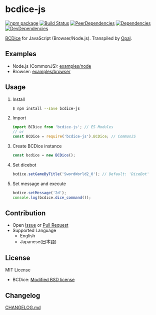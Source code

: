 # bcdice-js
[![npm package](https://img.shields.io/npm/v/bcdice-js.svg?style=flat-square)](https://www.npmjs.org/package/bcdice-js)
[![Build Status](https://img.shields.io/travis/ukatama/bcdice-js/master.svg?style=flat-square)](https://travis-ci.org/ukatama/bcdice-js)
[![PeerDependencies](https://img.shields.io/david/peer/ukatama/bcdice-js.svg?style=flat-square)](https://david-dm.org/ukatama/bcdice-js#info=peerDependencies&view=list)
[![Dependencies](https://img.shields.io/david/ukatama/bcdice-js.svg?style=flat-square)](https://david-dm.org/ukatama/bcdice-js)
[![DevDependencies](https://img.shields.io/david/dev/ukatama/bcdice-js.svg?style=flat-square)](https://david-dm.org/ukatama/bcdice-js#info=devDependencies&view=list)

[BCDice](https://github.com/torgtaitai/BCDice) for JavaScript (Browser/Node.js).
Transpiled by [Opal](http://opalrb.org/).

## Examples
- Node.js (CommonJS):
  [examples/node](examples/node)
- Browser:
  [examples/browser](examples/browser)

## Usage
1. Install
    ```bash
    $ npm install --save bcdice-js
    ```

2. Import
    ```js
    import BCDice from 'bcdice-js'; // ES Modules
    // or
    const BCDice = require('bcdice-js').BCDice; // CommonJS
    ```

3. Create BCDice instance
    ```js
    const bcdice = new BCDice();
    ```

4. Set dicebot
    ```js
    bcdice.setGameByTitle('SwordWorld2_0'); // Default: 'DiceBot'
    ```

4. Set message and execute
    ```js
    bcdice.setMessage('2d');
    console.log(bcdice.dice_command());
    ```

## Contribution
- Open [Issue](https://github.com/ukatama/bcdice-js/issues) or [Pull Request](https://github.com/ukatama/bcdice-js/pulls)
- Supported Language
  - English
  - Japanese(日本語)

## License
MIT License

- BCDice: [Modified BSD license](https://github.com/torgtaitai/BCDice)

## Changelog
[CHANGELOG.md](https://github.com/ukatama/bcdice-js/blob/master/CHANGELOG.md)
